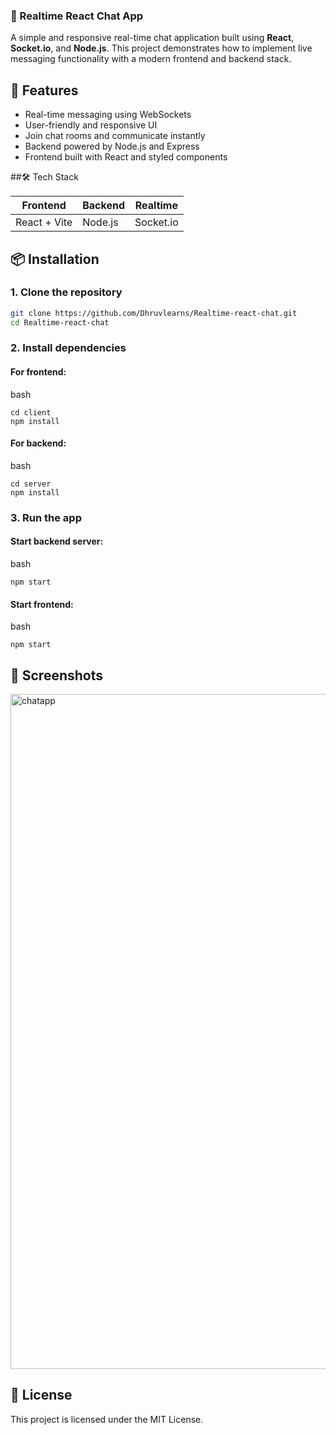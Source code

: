 
### 💬 Realtime React Chat App

A simple and responsive real-time chat application built using **React**, **Socket.io**, and **Node.js**. This project demonstrates how to implement live messaging functionality with a modern frontend and backend stack.

## 🚀 Features

- Real-time messaging using WebSockets
- User-friendly and responsive UI
- Join chat rooms and communicate instantly
- Backend powered by Node.js and Express
- Frontend built with React and styled components

##🛠️ Tech Stack

| Frontend | Backend | Realtime |
|----------|---------|----------|
| React + Vite   | Node.js | Socket.io |

## 📦 Installation

### 1. Clone the repository

```bash
git clone https://github.com/Dhruvlearns/Realtime-react-chat.git
cd Realtime-react-chat
````

### 2\. Install dependencies

#### For frontend:

bash

```
cd client
npm install
```

#### For backend:

bash

```
cd server
npm install
```

### 3\. Run the app

#### Start backend server:

bash

```
npm start
```

#### Start frontend:

bash

```
npm start
```

## 📸 Screenshots
<img width="1920" height="1080" alt="chatapp" src="https://github.com/user-attachments/assets/30ddfdbe-3508-41c0-bd12-f29cbcb8fc71" />


## 📄 License

This project is licensed under the MIT License.
